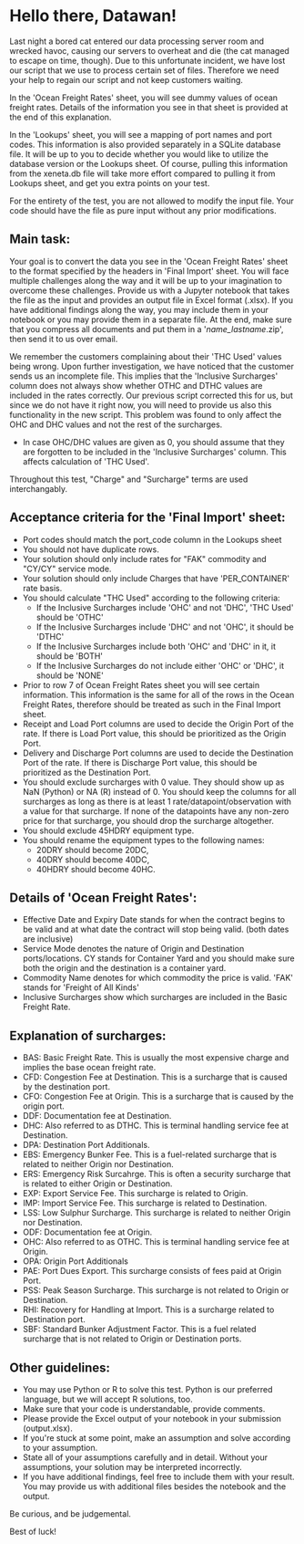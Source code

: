 # Hello there, Datawan!

Last night a bored cat entered our data processing server room and wrecked havoc, causing our servers to overheat and die (the cat managed to escape on time, though). Due to this unfortunate incident, we have lost our script that we use to process certain set of files. Therefore we need your help to regain our script and not keep customers waiting.

In the 'Ocean Freight Rates' sheet, you will see dummy values of ocean freight rates. Details of the information you see in that sheet is provided at the end of this explanation.

In the 'Lookups' sheet, you will see a mapping of port names and port codes. This information is also provided separately in a SQLite database file.
It will be up to you to decide whether you would like to utilize the database version or the Lookups sheet. Of course, pulling this information from the xeneta.db file will take more effort compared to pulling it from Lookups sheet, and get you extra points on your test.

For the entirety of the test, you are not allowed to modify the input file. Your code should have the file as pure input without any prior modifications.

## Main task:
Your goal is to convert the data you see in the 'Ocean Freight Rates' sheet to the format specified by the headers in 'Final Import' sheet. You will face multiple challenges along the way and it will be up to your imagination to overcome these challenges. Provide us with a Jupyter notebook that takes the file as the input and provides an output file in Excel format (.xlsx). If you have additional findings along the way, you may include them in your notebook or you may provide them in a separate file. At the end, make sure that you compress all documents and put them in a '*name_lastname*.zip', then send it to us over email.

We remember the customers complaining about their 'THC Used' values being wrong. Upon further investigation, we have noticed that the customer sends us an incomplete file. This implies that the 'Inclusive Surcharges' column does not always show whether OTHC and DTHC values are included in the rates correctly. Our previous script corrected this for us, but since we do not have it right now, you will need to provide us also this functionality in the new script. This problem was found to only affect the OHC and DHC values and not the rest of the surcharges.
- In case OHC/DHC values are given as 0, you should assume that they are forgotten to be included in the 'Inclusive Surcharges' column. This affects calculation of 'THC Used'.

Throughout this test, "Charge" and "Surcharge" terms are used interchangably.

## Acceptance criteria for the 'Final Import' sheet:
- Port codes should match the port_code column in the Lookups sheet
- You should not have duplicate rows.
- Your solution should only include rates for "FAK" commodity and "CY/CY" service mode.
- Your solution should only include Charges that have 'PER_CONTAINER' rate basis.
- You should calculate "THC Used" according to the following criteria:
    - If the Inclusive Surcharges include 'OHC' and not 'DHC', 'THC Used' should be 'OTHC'
    - If the Inclusive Surcharges include 'DHC' and not 'OHC', it should be 'DTHC'
    - If the Inclusive Surcharges include both 'OHC' and 'DHC' in it, it should be 'BOTH'
    - If the Inclusive Surcharges do not include either 'OHC' or 'DHC', it should be 'NONE'
- Prior to row 7 of Ocean Freight Rates sheet you will see certain information. This information is the same for all of the rows in the Ocean Freight Rates, therefore should be treated as such in the Final Import sheet.
- Receipt and Load Port columns are used to decide the Origin Port of the rate. If there is Load Port value, this should be prioritized as the Origin Port.
- Delivery and Discharge Port columns are used to decide the Destination Port of the rate. If there is Discharge Port value, this should be prioritized as the Destination Port.
- You should exclude surcharges with 0 value. They should show up as NaN (Python) or NA (R) instead of 0. You should keep the columns for all surcharges as long as there is at least 1 rate/datapoint/observation with a value for that surcharge. If none of the datapoints have any non-zero price for that surcharge, you should drop the surcharge altogether.
- You should exclude 45HDRY equipment type.
- You should rename the equipment types to the following names:
    * 20DRY should become 20DC,
    * 40DRY should become 40DC,
    * 40HDRY should become 40HC.

## Details of 'Ocean Freight Rates':
- Effective Date and Expiry Date stands for when the contract begins to be valid and at what date the contract will stop being valid. (both dates are inclusive)
- Service Mode denotes the nature of Origin and Destination ports/locations. CY stands for Container Yard and you should make sure both the origin and the destination is a container yard.
- Commodity Name denotes for which commodity the price is valid. 'FAK' stands for 'Freight of All Kinds'
- Inclusive Surcharges show which surcharges are included in the Basic Freight Rate.

## Explanation of surcharges:
- BAS: Basic Freight Rate. This is usually the most expensive charge and implies the base ocean freight rate.
- CFD: Congestion Fee at Destination. This is a surcharge that is caused by the destination port.
- CFO: Congestion Fee at Origin. This is a surcharge that is caused by the origin port.
- DDF: Documentation fee at Destination.
- DHC: Also referred to as DTHC. This is terminal handling service fee at Destination.
- DPA: Destination Port Additionals.
- EBS: Emergency Bunker Fee. This is a fuel-related surcharge that is related to neither Origin nor Destination.
- ERS: Emergency Risk Surcahrge. This is often a security surcharge that is related to either Origin or Destination.
- EXP: Export Service Fee. This surcharge is related to Origin.
- IMP: Import Service Fee. This surcharge is related to Destination.
- LSS: Low Sulphur Surcharge. This surcharge is related to neither Origin nor Destination.
- ODF: Documentation fee at Origin.
- OHC: Also referred to as OTHC. This is terminal handling service fee at Origin.
- OPA: Origin Port Additionals
- PAE: Port Dues Export. This surcharge consists of fees paid at Origin Port.
- PSS: Peak Season Surcharge. This surcharge is not related to Origin or Destination.
- RHI: Recovery for Handling at Import. This is a surcharge related to Destination port.
- SBF: Standard Bunker Adjustment Factor. This is a fuel related surcharge that is not related to Origin or Destination ports.

## Other guidelines:
- You may use Python or R to solve this test. Python is our preferred language, but we will accept R solutions, too.
- Make sure that your code is understandable, provide comments.
- Please provide the Excel output of your notebook in your submission (output.xlsx).
- If you're stuck at some point, make an assumption and solve according to your assumption.
- State all of your assumptions carefully and in detail. Without your assumptions, your solution may be interpreted incorrectly.
- If you have additional findings, feel free to include them with your result. You may provide us with additional files besides the notebook and the output.

Be curious, and be judgemental.

Best of luck!


